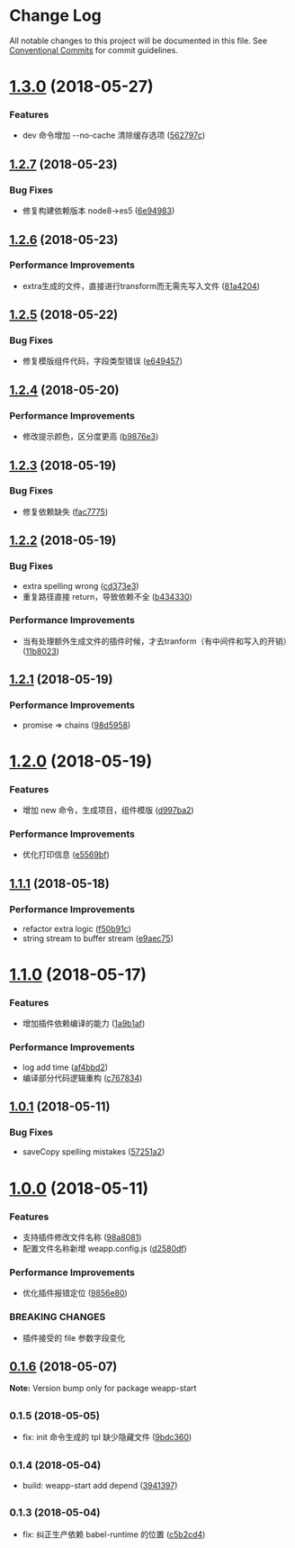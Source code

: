 # Change Log

All notable changes to this project will be documented in this file.
See [Conventional Commits](https://conventionalcommits.org) for commit guidelines.

<a name="1.3.0"></a>
# [1.3.0](https://github.com/tolerance-go/weapp-start/compare/weapp-start@1.2.7...weapp-start@1.3.0) (2018-05-27)


### Features

* dev 命令增加 --no-cache 清除缓存选项 ([562797c](https://github.com/tolerance-go/weapp-start/commit/562797c))




<a name="1.2.7"></a>
## [1.2.7](https://github.com/tolerance-go/weapp-cli/compare/weapp-start@1.2.6...weapp-start@1.2.7) (2018-05-23)


### Bug Fixes

* 修复构建依赖版本 node8->es5 ([6e94983](https://github.com/tolerance-go/weapp-cli/commit/6e94983))




<a name="1.2.6"></a>
## [1.2.6](https://github.com/tolerance-go/weapp-cli/compare/weapp-start@1.2.5...weapp-start@1.2.6) (2018-05-23)


### Performance Improvements

* extra生成的文件，直接进行transform而无需先写入文件 ([81a4204](https://github.com/tolerance-go/weapp-cli/commit/81a4204))




<a name="1.2.5"></a>
## [1.2.5](https://github.com/tolerance-go/weapp-cli/compare/weapp-start@1.2.4...weapp-start@1.2.5) (2018-05-22)


### Bug Fixes

* 修复模版组件代码，字段类型错误 ([e649457](https://github.com/tolerance-go/weapp-cli/commit/e649457))




<a name="1.2.4"></a>
## [1.2.4](https://github.com/tolerance-go/weapp-cli/compare/weapp-start@1.2.3...weapp-start@1.2.4) (2018-05-20)


### Performance Improvements

* 修改提示颜色，区分度更高 ([b9876e3](https://github.com/tolerance-go/weapp-cli/commit/b9876e3))




<a name="1.2.3"></a>
## [1.2.3](https://github.com/tolerance-go/weapp-cli/compare/weapp-start@1.2.2...weapp-start@1.2.3) (2018-05-19)


### Bug Fixes

* 修复依赖缺失 ([fac7775](https://github.com/tolerance-go/weapp-cli/commit/fac7775))




<a name="1.2.2"></a>
## [1.2.2](https://github.com/tolerance-go/weapp-cli/compare/weapp-start@1.2.1...weapp-start@1.2.2) (2018-05-19)


### Bug Fixes

* extra spelling wrong ([cd373e3](https://github.com/tolerance-go/weapp-cli/commit/cd373e3))
* 重复路径直接 return，导致依赖不全 ([b434330](https://github.com/tolerance-go/weapp-cli/commit/b434330))


### Performance Improvements

* 当有处理额外生成文件的插件时候，才去tranform（有中间件和写入的开销） ([11b8023](https://github.com/tolerance-go/weapp-cli/commit/11b8023))




<a name="1.2.1"></a>
## [1.2.1](https://github.com/tolerance-go/weapp-cli/compare/weapp-start@1.2.0...weapp-start@1.2.1) (2018-05-19)


### Performance Improvements

* promise => chains ([98d5958](https://github.com/tolerance-go/weapp-cli/commit/98d5958))




<a name="1.2.0"></a>
# [1.2.0](https://github.com/tolerance-go/weapp-cli/compare/weapp-start@1.1.1...weapp-start@1.2.0) (2018-05-19)


### Features

* 增加 new 命令，生成项目，组件模版 ([d997ba2](https://github.com/tolerance-go/weapp-cli/commit/d997ba2))


### Performance Improvements

* 优化打印信息 ([e5569bf](https://github.com/tolerance-go/weapp-cli/commit/e5569bf))




<a name="1.1.1"></a>
## [1.1.1](https://github.com/tolerance-go/weapp-cli/compare/weapp-start@1.1.0...weapp-start@1.1.1) (2018-05-18)


### Performance Improvements

* refactor extra logic ([f50b91c](https://github.com/tolerance-go/weapp-cli/commit/f50b91c))
* string stream to buffer stream ([e9aec75](https://github.com/tolerance-go/weapp-cli/commit/e9aec75))




<a name="1.1.0"></a>
# [1.1.0](https://github.com/tolerance-go/weapp-cli/compare/weapp-start@1.0.1...weapp-start@1.1.0) (2018-05-17)


### Features

* 增加插件依赖编译的能力 ([1a9b1af](https://github.com/tolerance-go/weapp-cli/commit/1a9b1af))


### Performance Improvements

* log add time ([af4bbd2](https://github.com/tolerance-go/weapp-cli/commit/af4bbd2))
* 编译部分代码逻辑重构 ([c767834](https://github.com/tolerance-go/weapp-cli/commit/c767834))




<a name="1.0.1"></a>
## [1.0.1](https://github.com/tolerance-go/weapp-cli/compare/weapp-start@1.0.0...weapp-start@1.0.1) (2018-05-11)


### Bug Fixes

* saveCopy spelling mistakes ([57251a2](https://github.com/tolerance-go/weapp-cli/commit/57251a2))




<a name="1.0.0"></a>
# [1.0.0](https://github.com/tolerance-go/weapp-cli/compare/weapp-start@0.1.6...weapp-start@1.0.0) (2018-05-11)


### Features

* 支持插件修改文件名称 ([98a8081](https://github.com/tolerance-go/weapp-cli/commit/98a8081))
* 配置文件名称新增 weapp.config.js ([d2580df](https://github.com/tolerance-go/weapp-cli/commit/d2580df))


### Performance Improvements

* 优化插件报错定位 ([9856e80](https://github.com/tolerance-go/weapp-cli/commit/9856e80))


### BREAKING CHANGES

* 插件接受的 file 参数字段变化




<a name="0.1.6"></a>
## [0.1.6](https://github.com/tolerance-go/weapp-cli/compare/weapp-start@0.1.5...weapp-start@0.1.6) (2018-05-07)




**Note:** Version bump only for package weapp-start

<a name="0.1.5"></a>
## <small>0.1.5 (2018-05-05)</small>

* fix: init 命令生成的 tpl 缺少隐藏文件 ([9bdc360](https://github.com/tolerance-go/weapp-cli/commit/9bdc360))




<a name="0.1.4"></a>
## <small>0.1.4 (2018-05-04)</small>

* build: weapp-start add depend ([3941397](https://github.com/tolerance-go/weapp-cli/commit/3941397))




<a name="0.1.3"></a>
## <small>0.1.3 (2018-05-04)</small>

* fix: 纠正生产依赖 babel-runtime 的位置 ([c5b2cd4](https://github.com/tolerance-go/weapp-cli/commit/c5b2cd4))

